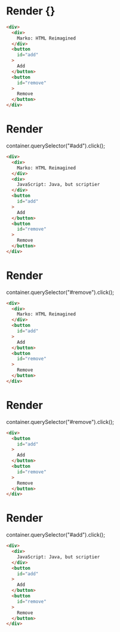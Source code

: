 # Render {}
```html
<div>
  <div>
    Marko: HTML Reimagined
  </div>
  <button
    id="add"
  >
    Add
  </button>
  <button
    id="remove"
  >
    Remove
  </button>
</div>
```


# Render 
container.querySelector("#add").click();

```html
<div>
  <div>
    Marko: HTML Reimagined
  </div>
  <div>
    JavaScript: Java, but scriptier
  </div>
  <button
    id="add"
  >
    Add
  </button>
  <button
    id="remove"
  >
    Remove
  </button>
</div>
```


# Render 
container.querySelector("#remove").click();

```html
<div>
  <div>
    Marko: HTML Reimagined
  </div>
  <button
    id="add"
  >
    Add
  </button>
  <button
    id="remove"
  >
    Remove
  </button>
</div>
```


# Render 
container.querySelector("#remove").click();

```html
<div>
  <button
    id="add"
  >
    Add
  </button>
  <button
    id="remove"
  >
    Remove
  </button>
</div>
```


# Render 
container.querySelector("#add").click();

```html
<div>
  <div>
    JavaScript: Java, but scriptier
  </div>
  <button
    id="add"
  >
    Add
  </button>
  <button
    id="remove"
  >
    Remove
  </button>
</div>
```